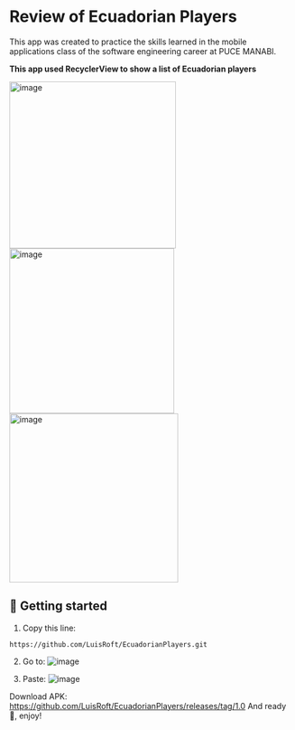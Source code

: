 # Review of Ecuadorian Players
This app was created to practice the skills learned in the mobile applications class of the software engineering career at PUCE MANABI.

**This app used RecyclerView to show a list of Ecuadorian players**

<img width="295" alt="image" src="https://user-images.githubusercontent.com/91089863/203198204-11483a2d-542d-485f-85f6-7d34a5fc421e.png"> <img width="292" alt="image" src="https://user-images.githubusercontent.com/91089863/203198982-ecabf825-8bae-4486-803f-06cde9cf1bbc.png"><img width="299" alt="image" src="https://user-images.githubusercontent.com/91089863/203199072-3c8057f3-eb4c-40dc-bc60-8dddcff49a63.png">

## 🤖 Getting started 
1. Copy this line:
```
https://github.com/LuisRoft/EcuadorianPlayers.git
```
2. Go to:
![image](https://user-images.githubusercontent.com/91089863/201412203-a7dcc91e-db0e-4ef0-8969-e51eee940853.png)

3. Paste:
![image](https://user-images.githubusercontent.com/91089863/201412440-d371be92-7e9b-411c-b6ab-cd58eeff2178.png)

Download APK: https://github.com/LuisRoft/EcuadorianPlayers/releases/tag/1.0
And ready 🥳, enjoy!





